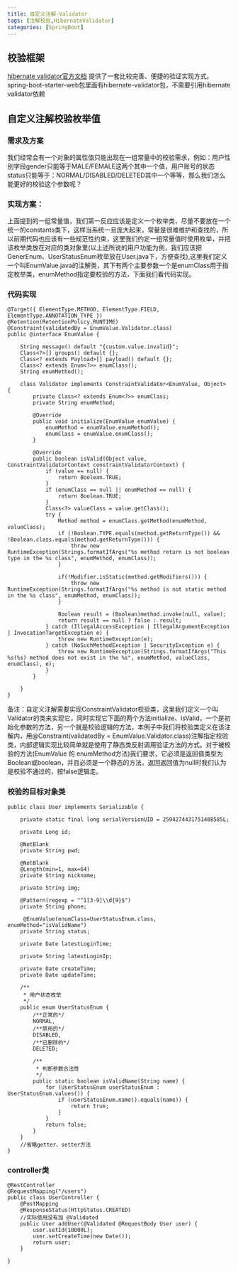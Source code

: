 ```yaml
---
title: 自定义注解-Validator
tags: [注解校验,HibernateValidator]
categories: [SpringBoot]
---
```


## 校验框架
[hibernate validator官方文档](http://hibernate.org/validator/documentation/) 提供了一套比较完善、便捷的验证实现方式。
spring-boot-starter-web包里面有hibernate-validator包，不需要引用hibernate validator依赖

## 自定义注解校验枚举值
### 需求及方案
我们经常会有一个对象的属性值只能出现在一组常量中的校验需求，例如：用户性别字段gender只能等于MALE/FEMALE这两个其中一个值，用户账号的状态status只能等于：NORMAL/DISABLED/DELETED其中一个等等，那么我们怎么能更好的校验这个参数呢？

### 实现方案：
上面提到的一组常量值，我们第一反应应该是定义一个枚举类，尽量不要放在一个统一的constants类下，这样当系统一旦庞大起来，常量是很难维护和查找的，所以前期代码也应该有一些规范性约束，这里我们约定一组常量值时使用枚举，并把该枚举类放在对应的类对象里(以上述所说的用户功能为例，我们应该把GenerEnum、UserStatusEnum枚举放在User.java下，方便查找),这里我们定义一个叫EnumValue.java的注解类，其下有两个主要参数一个是enumClass用于指定枚举类，enumMethod指定要校验的方法，下面我们看代码实现。

### 代码实现
```
@Target({ ElementType.METHOD, ElementType.FIELD, ElementType.ANNOTATION_TYPE })
@Retention(RetentionPolicy.RUNTIME)
@Constraint(validatedBy = EnumValue.Validator.class)
public @interface EnumValue {
 
    String message() default "{custom.value.invalid}";
    Class<?>[] groups() default {};
    Class<? extends Payload>[] payload() default {};
    Class<? extends Enum<?>> enumClass();
    String enumMethod();

    class Validator implements ConstraintValidator<EnumValue, Object> {
        private Class<? extends Enum<?>> enumClass;
        private String enumMethod;

        @Override
        public void initialize(EnumValue enumValue) {
            enumMethod = enumValue.enumMethod();
            enumClass = enumValue.enumClass();
        }

        @Override
        public boolean isValid(Object value, ConstraintValidatorContext constraintValidatorContext) {
            if (value == null) {
                return Boolean.TRUE;
            }
            if (enumClass == null || enumMethod == null) {
                return Boolean.TRUE;
            }
            Class<?> valueClass = value.getClass();
            try {
                Method method = enumClass.getMethod(enumMethod, valueClass);
                if (!Boolean.TYPE.equals(method.getReturnType()) && !Boolean.class.equals(method.getReturnType())) {
                    throw new RuntimeException(Strings.formatIfArgs("%s method return is not boolean type in the %s class", enumMethod, enumClass));
                }
 
                if(!Modifier.isStatic(method.getModifiers())) {
                    throw new RuntimeException(Strings.formatIfArgs("%s method is not static method in the %s class", enumMethod, enumClass));
                }
 
                Boolean result = (Boolean)method.invoke(null, value);
                return result == null ? false : result;
            } catch (IllegalAccessException | IllegalArgumentException | InvocationTargetException e) {
                throw new RuntimeException(e);
            } catch (NoSuchMethodException | SecurityException e) {
                throw new RuntimeException(Strings.formatIfArgs("This %s(%s) method does not exist in the %s", enumMethod, valueClass, enumClass), e);
            }
        }
 
    }
}
```
备注：自定义注解需要实现ConstraintValidator校验类，这里我们定义一个叫Validator的类来实现它，同时实现它下面的两个方法initialize、isValid，一个是初始化参数的方法，另一个就是校验逻辑的方法，本例子中我们将校验类定义在该注解内，用@Constraint(validatedBy = EnumValue.Validator.class)注解指定校验类，内部逻辑实现比较简单就是使用了静态类反射调用验证方法的方式。对于被校验的方法(EnumValue 的 enumMethod方法)我们要求，它必须是返回值类型为Boolean或boolean，并且必须是一个静态的方法，返回返回值为null时我们认为是校验不通过的，按false逻辑走。

### 校验的目标对象类
```
public class User implements Serializable {
 
    private static final long serialVersionUID = 2594274431751408585L;
 
    private Long id;
 
    @NotBlank
    private String pwd;
 
    @NotBlank
    @Length(min=1, max=64)
    private String nickname;
 
    private String img;
 
    @Pattern(regexp = "^1[3-9]\\d{9}$")
    private String phone;
 
     @EnumValue(enumClass=UserStatusEnum.class, enumMethod="isValidName")
    private String status;
 
    private Date latestLoginTime;
 
    private String latestLoginIp;
 
    private Date createTime;
    private Date updateTime;
 
    /**
     * 用户状态枚举
     */
    public enum UserStatusEnum {
        /**正常的*/
        NORMAL,
        /**禁用的*/
        DISABLED,
        /**已删除的*/
        DELETED;
 
        /**
         * 判断参数合法性
         */
        public static boolean isValidName(String name) {
            for (UserStatusEnum userStatusEnum : UserStatusEnum.values()) {
                if (userStatusEnum.name().equals(name)) {
                    return true;
                }
            }
            return false;
        }
    }
    //省略getter、setter方法
}
```

### controller类
```
@RestController
@RequestMapping("/users")
public class UserController {
    @PostMapping
    @ResponseStatus(HttpStatus.CREATED)
    //实际使用没有加 @Validated
    public User addUser(@Validated @RequestBody User user) {
        user.setId(10000L);
        user.setCreateTime(new Date());
        return user;
    }
 
}
```

